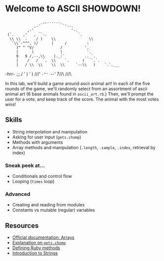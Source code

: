 # Welcome to ASCII SHOWDOWN!
                    _,,......_
                 ,-'          `'--.
              ,-'  _              '-.
     (`.    ,'   ,  `-.              `.
      \\ \\  -    / )    \\               \\
       `\\`-^^^, )/      |     /         :
         )^ ^ ^V/            /          '.
         |      )            |           `.
         9   9 /,--,\\    |._:`         .._`.
         |    /   /  `.  \\    `.      (   `.`.
         |   / \\  \\    \\  \\     `--\\   )    `.`.___
-hrr-   .;;./  '   )   '   )       ///'       `-"'
        `--'   7//\\    ///\\

In this lab, we'll build a game around ascii animal art! In each of the five rounds of the game, we'll randomly select from an assortment of ascii animal art (6 base animals found in `ascii_art.rb`.) Then, we'll prompt the user for a vote, and keep track of the score. The animal with the most votes wins!

## Skills

- String interpolation and manipulation
- Asking for user input (`gets.chomp`)
- Methods with arguments
- Array methods and manipulation (`.length`, `.sample`, `.index`, retrieval by index)

### Sneak peek at...

- Conditionals and control flow
- Looping (`times` loop)

### Advanced

- Creating and reading from modules
- Constants vs mutable (regular) variables

## Resources

- [Official documentation: Arrays](https://ruby-doc.org/core-2.2.0/Array.html)
- [Explanation on `gets.chomp`](http://discourse.codenewbie.org/t/what-does-gets-chomp-do/559)
- [Defining Ruby methods](https://www.tutorialspoint.com/ruby/ruby_methods.htm)
- [Introduction to Strings](https://www.tutorialspoint.com/ruby/ruby_strings.htm)
